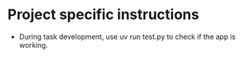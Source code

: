 # Project specific instructions
- During task development, use uv run test.py to check if the app is working.